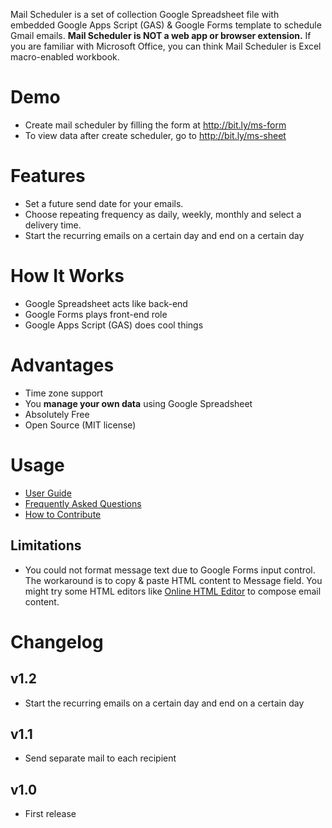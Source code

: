 Mail Scheduler is a set of collection Google Spreadsheet file with embedded Google Apps Script (GAS) & Google Forms template to schedule Gmail emails. **Mail Scheduler is NOT a web app or browser extension.** If you are familiar with Microsoft Office, you can think Mail Scheduler is Excel macro-enabled workbook.

# Demo

* Create mail scheduler by filling the form at http://bit.ly/ms-form
* To view data after create scheduler, go to http://bit.ly/ms-sheet

# Features
- Set a future send date for your emails.
- Choose repeating frequency as daily, weekly, monthly and select a delivery time.
- Start the recurring emails on a certain day and end on a certain day

# How It Works

- Google Spreadsheet acts like back-end
- Google Forms plays front-end role
- Google Apps Script (GAS) does cool things

# Advantages

- Time zone support
- You **manage your own data** using Google Spreadsheet
- Absolutely Free
- Open Source (MIT license)

# Usage

- [User Guide](https://github.com/siquylee/mail-scheduler/wiki)
- [Frequently Asked Questions](https://github.com/siquylee/mail-scheduler/wiki/Frequently-Asked-Questions)
- [How to Contribute](https://github.com/siquylee/mail-scheduler/wiki/How-to-Contribute)

## Limitations

- You could not format message text due to Google Forms input control. The workaround is to copy & paste HTML content to Message field. You might try some HTML editors like [Online HTML Editor](https://html-online.com/editor/)  to compose email content.

# Changelog

## v1.2

- Start the recurring emails on a certain day and end on a certain day

## v1.1

- Send separate mail to each recipient

## v1.0

- First release